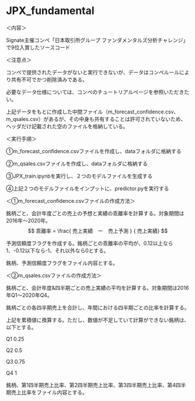 # JPX_fundamental
＜内容＞

Signate主催コンペ「日本取引所グループ ファンダメンタルズ分析チャレンジ」で9位入賞したソースコード



＜注意点＞

コンペで提供されたデータがないと実行できないが、データはコンペルールにより共有不可でかつ削除済みである。

必要なデータ仕様については、コンペのチュートリアルページを参照いただきたい。

上記データをもとに作成した中間ファイル（m_forecast_confidence.csv、m_qsales.csv）があるが、その中身も共有することは許可されていないため、ヘッダだけ記載された空のファイルを格納している。



＜実行手順＞

①m_forecast_confidence.csvファイルを作成し、dataフォルダに格納する

②m_qsales.csvファイルを作成し、dataフォルダに格納する

③JPX_train.ipynbを実行し、２つのモデルファイルを生成する

④上記２つのモデルファイルをインプットに、predictor.pyを実行する



＜①m_forecast_confidence.csvファイルの作成方法＞

銘柄ごと、会計年度ごとの売上の予想と実績の乖離率を計算する。対象期間は2016年～2020年。
$$
乖離率 = \frac{ 売上実績　ー　売上予測 } { 売上実績}
$$


予測信頼度フラグを作成する。銘柄ごとの乖離率の平均が、0.12以上なら1、-0.12以下なら-1、それ以外なら0とする。

銘柄、予測信頼度フラグをファイル内容とする。



＜②m_qsales.csvファイルの作成方法＞

銘柄ごと、会計年度&四半期ごとの売上実績の平均を計算する。対象期間は2016年Q1～2020年Q4。

銘柄ごとの各四半期売上を合計し、年間における四半期ごとの比率を計算する。

上記を累積値に換算する。ただし、数値が不足していて計算ができない銘柄は、以下とする。

Q1	0.25

Q2	0.5

Q3	0.75

Q4	1



銘柄、第1四半期売上比率、第2四半期売上比率、第3四半期売上比率、第4四半期売上比率をファイル内容とする。

